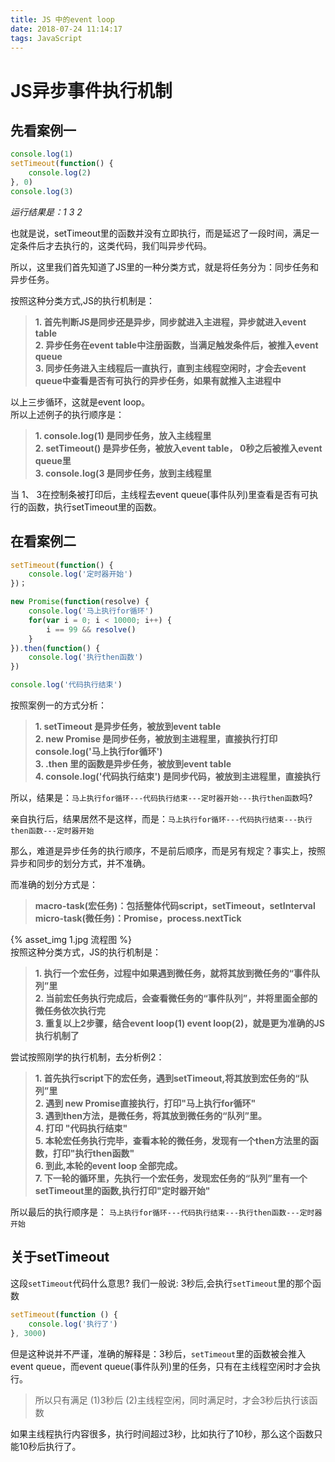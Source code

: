 ```yaml
---
title: JS 中的event loop
date: 2018-07-24 11:14:17
tags: JavaScript
---
```

# JS异步事件执行机制 
## 先看案例一
```JavaScript
console.log(1)
setTimeout(function() {
    console.log(2)
}, 0)
console.log(3)
```
*运行结果是：1 3 2*

也就是说，setTimeout里的函数并没有立即执行，而是延迟了一段时间，满足一定条件后才去执行的，这类代码，我们叫异步代码。
<!-- more -->
所以，这里我们首先知道了JS里的一种分类方式，就是将任务分为：同步任务和异步任务。

按照这种分类方式,JS的执行机制是：

>**1. 首先判断JS是同步还是异步，同步就进入主进程，异步就进入event table**  
**2. 异步任务在event table中注册函数，当满足触发条件后，被推入event queue**  
**3. 同步任务进入主线程后一直执行，直到主线程空闲时，才会去event queue中查看是否有可执行的异步任务，如果有就推入主进程中**  

以上三步循环，这就是event loop。  
所以上述例子的执行顺序是：
>**1. console.log(1) 是同步任务，放入主线程里**  
**2. setTimeout() 是异步任务，被放入event table， 0秒之后被推入event queue里**  
**3. console.log(3 是同步任务，放到主线程里**  

当 1、 3在控制条被打印后，主线程去event queue(事件队列)里查看是否有可执行的函数，执行setTimeout里的函数。  

## 在看案例二
```JavaScript
setTimeout(function() {
    console.log('定时器开始')
})；

new Promise(function(resolve) {
    console.log('马上执行for循环')
    for(var i = 0; i < 10000; i++) {
        i == 99 && resolve()
    }
}).then(function() {
    console.log('执行then函数')
})

console.log('代码执行结束')
```
按照案例一的方式分析：

>**1. setTimeout 是异步任务，被放到event table**  
**2. new Promise 是同步任务，被放到主进程里，直接执行打印  console.log('马上执行for循环')**  
**3. .then 里的函数是异步任务，被放到event table**  
**4. console.log('代码执行结束') 是同步代码，被放到主进程里，直接执行**

所以，结果是：`马上执行for循环---代码执行结束---定时器开始---执行then函数`吗?

亲自执行后，结果居然不是这样，而是：`马上执行for循环---代码执行结束---执行then函数---定时器开始`

那么，难道是异步任务的执行顺序，不是前后顺序，而是另有规定？事实上，按照异步和同步的划分方式，并不准确。

而准确的划分方式是：

>**macro-task(宏任务)：包括整体代码script，setTimeout，setInterval**  
**micro-task(微任务)：Promise，process.nextTick**  

{% asset_img 1.jpg 流程图 %}  
按照这种分类方式，JS的执行机制是：  
>**1. 执行一个宏任务，过程中如果遇到微任务，就将其放到微任务的“事件队列”里**  
**2. 当前宏任务执行完成后，会查看微任务的“事件队列”，并将里面全部的微任务依次执行完**  
**3. 重复以上2步骤，结合event loop(1) event loop(2)，就是更为准确的JS执行机制了**   

尝试按照刚学的执行机制，去分析例2：  


>**1. 首先执行script下的宏任务，遇到setTimeout,将其放到宏任务的“队列”里**  
**2. 遇到 new Promise直接执行，打印"马上执行for循环"**  
**3. 遇到then方法，是微任务，将其放到微任务的“队列”里。**  
**4. 打印 "代码执行结束"**  
**5. 本轮宏任务执行完毕，查看本轮的微任务，发现有一个then方法里的函数，打印"执行then函数"**  
**6. 到此,本轮的event loop 全部完成。**  
**7. 下一轮的循环里，先执行一个宏任务，发现宏任务的“队列”里有一个setTimeout里的函数,执行打印"定时器开始"**  

所以最后的执行顺序是： `马上执行for循环---代码执行结束---执行then函数---定时器开始`

## 关于setTimeout
这段`setTimeout`代码什么意思? 我们一般说: 3秒后,会执行`setTimeout`里的那个函数
```JavaScript
setTimeout(function () {
    console.log('执行了')
}, 3000)
```
但是这种说并不严谨，准确的解释是：3秒后，`setTimeout`里的函数被会推入event queue，而event queue(事件队列)里的任务，只有在主线程空闲时才会执行。

>所以只有满足 (1)3秒后 (2)主线程空闲，同时满足时，才会3秒后执行该函数

如果主线程执行内容很多，执行时间超过3秒，比如执行了10秒，那么这个函数只能10秒后执行了。
